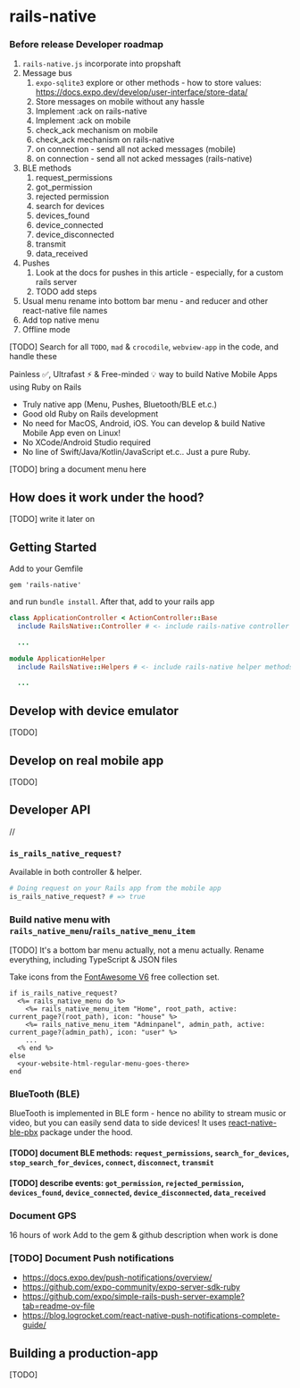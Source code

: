 # rails-native

### Before release Developer roadmap

1. `rails-native.js` incorporate into propshaft
1. Message bus
    1. `expo-sqlite3` explore or other methods - how to store values: https://docs.expo.dev/develop/user-interface/store-data/
    1. Store messages on mobile without any hassle
    1. Implement :ack on rails-native
    1. Implement :ack on mobile
    1. check_ack mechanism on mobile
    1. check_ack mechanism on rails-native
    1. on connection - send all not acked messages (mobile)
    1. on connection - send all not acked messages (rails-native)
1. BLE methods
    1. request_permissions
    1. got_permission
    1. rejected permission
    1. search for devices
    1. devices_found
    1. device_connected
    1. device_disconnected
    1. transmit
    1. data_received
1. Pushes
    1. Look at the docs for pushes in this article - especially, for a custom rails server
    1. TODO add steps
1. Usual menu rename into bottom bar menu - and reducer and other react-native file names
1. Add top native menu
1. Offline mode

[TODO] Search for all `TODO`, `mad` & `crocodile`, `webview-app` in the code, and handle these

Painless ✅, Ultrafast ⚡ & Free-minded 💡 way to build Native Mobile Apps using Ruby on Rails

* Truly native app (Menu, Pushes, Bluetooth/BLE et.c.)
* Good old Ruby on Rails development
* No need for MacOS, Android, iOS. You can develop & build Native Mobile App even on Linux!
* No XCode/Android Studio required
* No line of Swift/Java/Kotlin/JavaScript et.c.. Just a pure Ruby.

[TODO] bring a document menu here

## How does it work under the hood?

[TODO] write it later on

## Getting Started

Add to your Gemfile

```
gem 'rails-native'
```

and run `bundle install`. After that, add to your rails app

```rb
class ApplicationController < ActionController::Base
  include RailsNative::Controller # <- include rails-native controller methods

  ...
```

```rb
module ApplicationHelper
  include RailsNative::Helpers # <- include rails-native helper methods

  ...
```

## Develop with device emulator

[TODO]

## Develop on real mobile app

[TODO]

## Developer API

//

### `is_rails_native_request?`

Available in both controller & helper.

```rb
# Doing request on your Rails app from the mobile app
is_rails_native_request? # => true
```

### Build native menu with `rails_native_menu`/`rails_native_menu_item`

[TODO] It's a bottom bar menu actually, not a menu actually. Rename everything, including TypeScript & JSON files

Take icons from the [FontAwesome V6](https://fontawesome.com/v6/search?o=r&m=free) free collection set.

```
if is_rails_native_request?
  <%= rails_native_menu do %>
    <%= rails_native_menu_item "Home", root_path, active: current_page?(root_path), icon: "house" %>
    <%= rails_native_menu_item "Adminpanel", admin_path, active: current_page?(admin_path), icon: "user" %>
    ...
  <% end %>
else
  <your-website-html-regular-menu-goes-there>
end
```

### BlueTooth (BLE)

BlueTooth is implemented in BLE form - hence no ability to stream music or video, but you can easily send data to side devices! It uses [react-native-ble-pbx](https://github.com/dotintent/react-native-ble-plx) package under the hood.

#### [TODO] document BLE methods: `request_permissions`, `search_for_devices`, `stop_search_for_devices`, `connect`, `disconnect`, `transmit`
#### [TODO] describe events: `got_permission`, `rejected_permission`, `devices_found`, `device_connected`, `device_disconnected`, `data_received`

### Document GPS

16 hours of work
Add to the gem & github description when work is done

### [TODO] Document Push notifications

* https://docs.expo.dev/push-notifications/overview/
* https://github.com/expo-community/expo-server-sdk-ruby
* https://github.com/expo/simple-rails-push-server-example?tab=readme-ov-file
* https://blog.logrocket.com/react-native-push-notifications-complete-guide/

## Building a production-app

[TODO]
